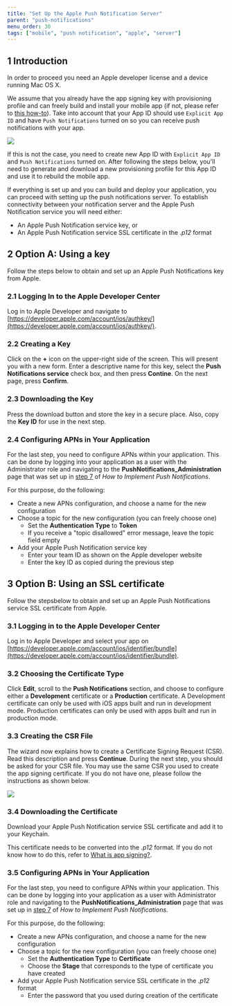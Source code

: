 ```yaml
---
title: "Set Up the Apple Push Notification Server"
parent: "push-notifications"
menu_order: 30
tags: ["mobile", "push notification", "apple", "server"]
---
```


## 1 Introduction

In order to proceed you need an Apple developer license and a device running Mac OS X.

We assume that you already have the app signing key with provisioning profile and can freely build and install your mobile app (if not, please refer to [this how-to](publishing-a-mendix-hybrid-mobile-app-in-mobile-app-stores)). Take into account that your App ID should use `Explicit App ID` and have `Push Notifications` turned on so you can receive push notifications with your app.

![](attachments/19955752/20217895.png)

If this is not the case, you need to create new App ID with `Explicit App ID` and `Push Notifications` turned on. After following the steps below, you'll need to generate and download a new provisioning profile for this App ID and use it to rebuild the mobile app.

If everything is set up and you can build and deploy your application, you can proceed with setting up the push notifications server. To establish connectivity between your notification server and the Apple Push Notification service you will need either:

* An Apple Push Notification service key, or
* An Apple Push Notification service SSL certificate in the *.p12* format

## 2 Option A: Using a key

Follow the steps below to obtain and set up an Apple Push Notifications key from Apple.

### 2.1 Logging In to the Apple Developer Center

Log in to Apple Developer and navigate to [https://developer.apple.com/account/ios/authkey/](https://developer.apple.com/account/ios/authkey/).

### 2.2 Creating a Key

Click on the **+** icon on the upper-right side of the screen. This will present you with a new form. Enter a descriptive name for this key, select the **Push Notifications service** check box, and then press **Contine**. On the next page, press **Confirm**.

### 2.3 Downloading the Key

Press the download button and store the key in a secure place. Also, copy the **Key ID** for use in the next step.

### 2.4 Configuring APNs in Your Application

For the last step, you need to configure APNs within your application. This can be done by logging into your application as a user with the Administrator role and navigating to the **PushNotifications_Administration** page that was set up in [step 7](implementation-guide#setting) of *How to Implement Push Notifications*.

For this purpose, do the following:

* Create a new APNs configuration, and choose a name for the new configuration
* Choose a topic for the new configuration (you can freely choose one)
  *	Set the **Authentication Type** to **Token**
  * If you receive a "topic disallowed" error message, leave the topic field empty
* Add your Apple Push Notification service key
  *	Enter your team ID as shown on the Apple developer website
  *	Enter the key ID as copied during the previous step

## 3 Option B: Using an SSL certificate

Follow the stepsbelow to obtain and set up an Apple Push Notifications service SSL certificate from Apple.

### 3.1 Logging in to the Apple Developer Center

Log in to Apple Developer and select your app on [https://developer.apple.com/account/ios/identifier/bundle](https://developer.apple.com/account/ios/identifier/bundle).

### 3.2 Choosing the Certificate Type

Click **Edit**, scroll to the **Push Notifications** section, and choose to configure either a **Development** certificate or a **Production** certificate. A Development certificate can only be used with iOS apps built and run in development mode. Production certificates can only be used with apps built and run in production mode.

### 3.3 Creating the CSR File

The wizard now explains how to create a Certificate Signing Request (CSR). Read this description and press **Continue**. During the next step, you should be asked for your CSR file. You may use the same CSR you used to create the app signing certificate. If you do not have one, please follow the instructions as shown below.

![](attachments/19955752/20217898.png)

### 3.4 Downloading the Certificate

Download your Apple Push Notification service SSL certificate and add it to your Keychain.

This certificate needs to be converted into the *.p12* format. If you do not know how to do this, refer to [What is app signing?](https://developer.apple.com/library/ios/documentation/IDEs/Conceptual/AppDistributionGuide/MaintainingCertificates/MaintainingCertificates.html).

### 3.5 Configuring APNs in Your Application

For the last step, you need to configure APNs within your application. This can be done by logging into your application as a user with Administrator role and navigating to the **PushNotifications_Administration** page that was set up in [step 7](implementation-guide#setting) of *How to Implement Push Notifications*.

For this purpose, do the following:

* Create a new APNs configuration, and choose a name for the new configuration
* Choose a topic for the new configuration (you can freely choose one)
  *	Set the **Authentication Type** to **Certificate**
  *	Choose the **Stage** that corresponds to the type of certificate you have created
* Add your Apple Push Notification service SSL certificate in the *.p12* format
  *	Enter the password that you used during creation of the certificate
